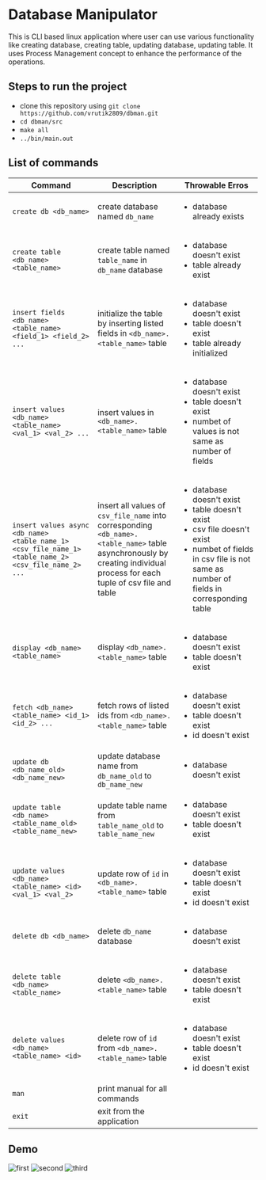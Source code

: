 # Database Manipulator

This is CLI based linux application where user can use various functionality like creating database, creating table, updating database, updating table. It uses Process Management concept to enhance the performance of the operations.

## Steps to run the project
- clone this repository using `git clone https://github.com/vrutik2809/dbman.git`
- `cd dbman/src`
- `make all`
- `../bin/main.out`

## List of commands
|Command|Description|Throwable Erros|
|-------|-----------|---------------|
|`create db <db_name>`|create database named `db_name`|<ul><li>database already exists</li></ul>|
|`create table <db_name> <table_name>`|create table named `table_name` in `db_name` database|<ul><li>database doesn't exist</li> <li>table already exist</li></ul>|
|`insert fields <db_name> <table_name> <field_1> <field_2> ...`|initialize the table by inserting listed fields in `<db_name>.<table_name>` table|<ul><li>database doesn't exist</li> <li>table doesn't exist</li> <li>table already initialized</li></ul>|
|`insert values <db_name> <table_name> <val_1> <val_2> ...`|insert values in `<db_name>.<table_name>` table|<ul><li>database doesn't exist</li> <li>table doesn't exist</li> <li>numbet of values is not same as number of fields</li></ul>|
|`insert values async <db_name> <table_name_1> <csv_file_name_1> <table_name_2> <csv_file_name_2> ...`|insert all values of `csv_file_name` into corresponding `<db_name>.<table_name>` table asynchronously by creating individual process for each tuple of csv file and table|<ul><li>database doesn't exist</li> <li>table doesn't exist</li> <li>csv file doesn't exist</li> <li>numbet of fields in csv file is not same as number of fields in corresponding table</li></ul>|
|`display <db_name> <table_name>`|display `<db_name>.<table_name>` table|<ul><li>database doesn't exist</li> <li>table doesn't exist</li></ul>|
|`fetch <db_name> <table_name> <id_1> <id_2> ...`|fetch rows of listed ids from `<db_name>.<table_name>` table|<ul><li>database doesn't exist</li> <li>table doesn't exist</li> <li>id doesn't exist</li></ul>|
|`update db <db_name_old> <db_name_new>`|update database name from `db_name_old` to `db_name_new`|<ul><li>database doesn't exist</li></ul>|
|`update table <db_name> <table_name_old> <table_name_new>`|update table name from `table_name_old` to `table_name_new`|<ul><li>database doesn't exist</li> <li>table doesn't exist</li></ul>|
|`update values <db_name> <table_name> <id> <val_1> <val_2>`|update row of `id` in `<db_name>.<table_name>` table|<ul><li>database doesn't exist</li> <li>table doesn't exist</li> <li>id doesn't exist</li></ul>|
|`delete db <db_name>`|delete `db_name` database|<ul><li>database doesn't exist</li></ul>|
|`delete table <db_name> <table_name>`|delete `<db_name>.<table_name>` table|<ul><li>database doesn't exist</li> <li>table doesn't exist</li></ul>|
|`delete values <db_name> <table_name> <id>`|delete row of `id` from `<db_name>.<table_name>` table|<ul><li>database doesn't exist</li> <li>table doesn't exist</li> <li>id doesn't exist</li></ul>|
|`man`|print manual for all commands|
|`exit`|exit from the application|

## Demo
![first](https://user-images.githubusercontent.com/74986666/174778555-176eb8d0-963f-4ce1-8ed3-1bce6f78cd62.gif)
![second](https://user-images.githubusercontent.com/74986666/174778597-49927a64-503a-416f-9487-08f31da262b0.gif)
![third](https://user-images.githubusercontent.com/74986666/174778616-49d3c47a-1d8d-4be4-9406-77b17c9c7eb2.gif)

